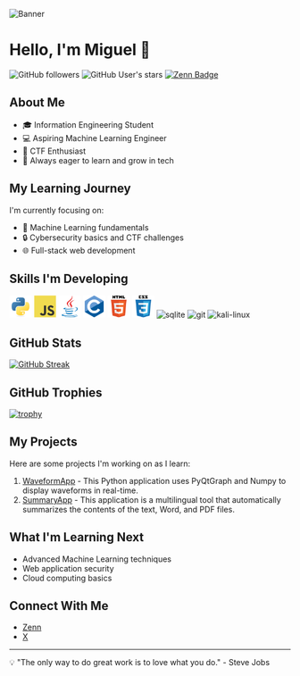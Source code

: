 ![Banner](https://github.com/xM1guel/xM1guel/blob/main/banner.jpg)

# Hello, I'm Miguel 👋

![GitHub followers](https://img.shields.io/github/followers/xM1guel?label=Followers&style=social)
![GitHub User's stars](https://img.shields.io/github/stars/xM1guel?style=social)
[![Zenn Badge](https://zenn.badge.nikaera.com/s/miguel/articles?style=plastic)](https://zenn.dev/miguel)

## About Me
- 🎓 Information Engineering Student
- 💻 Aspiring Machine Learning Engineer
- 🔐 CTF Enthusiast
- 🌱 Always eager to learn and grow in tech

## My Learning Journey
I'm currently focusing on:
- 🤖 Machine Learning fundamentals
- 🔒 Cybersecurity basics and CTF challenges
- 🌐 Full-stack web development

## Skills I'm Developing
<p align="left">
<img src="https://raw.githubusercontent.com/devicons/devicon/master/icons/python/python-original.svg" alt="python" width="40" height="40"/>
<img src="https://raw.githubusercontent.com/devicons/devicon/master/icons/javascript/javascript-original.svg" alt="javascript" width="40" height="40"/>
<img src="https://raw.githubusercontent.com/devicons/devicon/master/icons/java/java-original.svg" alt="java" width="40" height="40"/>
<img src="https://raw.githubusercontent.com/devicons/devicon/master/icons/c/c-original.svg" alt="c" width="40" height="40"/>
<img src="https://raw.githubusercontent.com/devicons/devicon/master/icons/html5/html5-original-wordmark.svg" alt="html5" width="40" height="40"/>
<img src="https://raw.githubusercontent.com/devicons/devicon/master/icons/css3/css3-original-wordmark.svg" alt="css3" width="40" height="40"/>
<img src="https://www.vectorlogo.zone/logos/sqlite/sqlite-icon.svg" alt="sqlite" width="40" height="40"/>
<img src="https://www.vectorlogo.zone/logos/git-scm/git-scm-icon.svg" alt="git" width="40" height="40"/>
<img src="https://www.kali.org/images/kali-dragon-icon.svg" alt="kali-linux" width="40" height="40"/>
</p>

## GitHub Stats


[![GitHub Streak](https://github-readme-streak-stats.herokuapp.com/?user=paraccoli&theme=dark)](https://git.io/streak-stats)

## GitHub Trophies
[![trophy](https://github-profile-trophy.vercel.app/?username=paraccoli&theme=onedark)](https://github.com/ryo-ma/github-profile-trophy)

## My Projects
Here are some projects I'm working on as I learn:
1. [WaveformApp](https://github.com/paraccoli/WaveformApp) - This Python application uses PyQtGraph and Numpy to display waveforms in real-time.
2. [SummaryApp](https://github.com/paraccoli/SummaryApp) - This application is a multilingual tool that automatically summarizes the contents of the text, Word, and PDF files.

## What I'm Learning Next
- Advanced Machine Learning techniques
- Web application security
- Cloud computing basics

## Connect With Me
- [Zenn](https://zenn.dev/miguel)
- [X](https://x.com/Paraccoli)

---
💡 "The only way to do great work is to love what you do." - Steve Jobs
